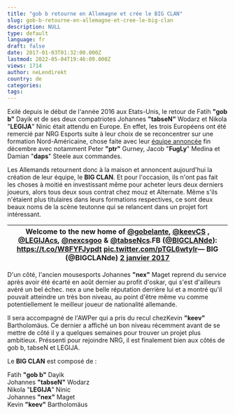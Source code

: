 ```yaml
---
title: "gob b retourne en Allemagne et crée le BIG CLAN"
slug: gob-b-retourne-en-allemagne-et-cree-le-big-clan
description: NULL
type: default
language: fr
draft: false
date: 2017-01-03T01:32:00.000Z
lastmod: 2022-05-04T19:46:09.000Z
views: 1714
author: neLendirekt
country: de
categories:
tags:
---
```

Exilé depuis le début de l'année 2016 aux Etats-Unis, le retour de Fatih **"gob b"** Dayik et de ses deux compatriotes Johannes **"tabseN"** Wodarz et Nikola "**LEGIJA**" Ninic était attendu en Europe. En effet, les trois Européens ont été remercié par NRG Esports suite à leur choix de se reconcentrer sur une formation Nord-Américaine, chose faite avec leur [équipe annoncée](/fr/flash/nrg-remercie-ses-europeens-recrute-une-equipe-americaine/171) fin décembre avec notamment Peter **"ptr"** Gurney, Jacob "**FugLy**" Medina et Damian "**daps**" Steele aux commandes.

Les Allemands retournent donc à la maison et annoncent aujourd'hui la création de leur équipe, le **BIG CLAN**. Et pour l'occasion, ils n'ont pas fait les choses à moitié en investissant même pour acheter leurs deux derniers joueurs, alors tous deux sous contrat chez mouz et Alternate. Même s'ils n'étaient plus titulaires dans leurs formations respectives, ce sont deux beaux noms de la scène teutonne qui se relancent dans un projet fort intéressant.

| Welcome to the new home of [@gobelante](https://twitter.com/gobelante), [@keevCS](https://twitter.com/keevCS) , [@LEGIJAcs](https://twitter.com/LEGIJAcs), [@nexcsgoo](https://twitter.com/nexcsgoo) & [@tabseNcs](https://twitter.com/tabseNcs).FB ([@BIGCLANde](https://twitter.com/BIGCLANde)): <https://t.co/W8FYFJypdt> [pic.twitter.com/pTGL6wtyIr](https://t.co/pTGL6wtyIr)— BIG (@BIGCLANde) [2 janvier 2017](https://twitter.com/BIGCLANde/status/815981997764018176) |
| ------------------------------------------------------------------------------------------------------------------------------------------------------------------------------------------------------------------------------------------------------------------------------------------------------------------------------------------------------------------------------------------------------------------------------------------------------------------------------ |

D'un côté, l'ancien mousesports Johannes **"nex"** Maget reprend du service après avoir été écarté en août dernier au profit d'oskar, qui s'est d'ailleurs avéré un bel échec. nex a une belle réputation derrière lui et a montré qu'il pouvait atteindre un très bon niveau, au point d'être même vu comme potentiellement le meilleur joueur de nationalité allemande.

Il sera accompagné de l'AWPer qui a pris du recul chezKevin **"keev"** Bartholomäus. Ce dernier a affiché un bon niveau récemment avant de se mettre de côté il y a quelques semaines pour trouver un projet plus ambitieux. Préssenti pour rejoindre NRG, il est finalement bien aux côtés de gob b, tabseN et LEGIJA.

Le **BIG CLAN** est composé de :

Fatih **"gob b"** Dayik  
Johannes **"tabseN"** Wodarz  
Nikola "**LEGIJA**" Ninic  
Johannes **"nex"** Maget  
Kevin **"keev"** Bartholomäus
